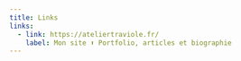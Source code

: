 ```yaml
---
title: Links
links:
  - link: https://ateliertraviole.fr/
    label: Mon site ⬆️ Portfolio, articles et biographie
---
```

